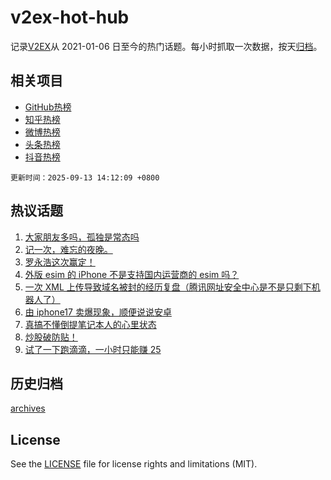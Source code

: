 # v2ex-hot-hub

 记录[V2EX](https://www.v2ex.com/)从 2021-01-06 日至今的热门话题。每小时抓取一次数据，按天[归档](archives)。
 
 ## 相关项目

- [GitHub热榜](https://github.com/snaildev/github-hot-hub)
- [知乎热榜](https://github.com/snaildev/zhihu-hot-hub)
- [微博热榜](https://github.com/snaildev/weibo-hot-hub)
- [头条热榜](https://github.com/snaildev/toutiao-hot-hub)
- [抖音热榜](https://github.com/snaildev/douyin-hot-hub)


 `更新时间：2025-09-13 14:12:09 +0800`

## 热议话题

1. [大家朋友多吗，孤独是常态吗](https://www.v2ex.com/t/1158791)
1. [记一次，难忘的夜晚。](https://www.v2ex.com/t/1158844)
1. [罗永浩这次赢定！](https://www.v2ex.com/t/1158897)
1. [外版 esim 的 iPhone 不是支持国内运营商的 esim 吗？](https://www.v2ex.com/t/1158901)
1. [一次 XML 上传导致域名被封的经历复盘（腾讯网址安全中心是不是只剩下机器人了）](https://www.v2ex.com/t/1158792)
1. [由 iphone17 卖爆现象，顺便说说安卓](https://www.v2ex.com/t/1158934)
1. [真搞不懂倒提笔记本人的心里状态](https://www.v2ex.com/t/1158805)
1. [炒股破防贴！](https://www.v2ex.com/t/1158788)
1. [试了一下跑滴滴，一小时只能赚 25](https://www.v2ex.com/t/1158832)

## 历史归档

[archives](archives)

## License

See the [LICENSE](LICENSE) file for license rights and limitations (MIT).
